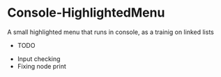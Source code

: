 # Console-HighlightedMenu
A small highlighted menu that runs in console, as a trainig on linked lists

* TODO
- Input checking
- Fixing node print
